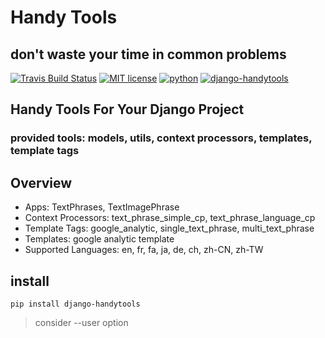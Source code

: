 # Handy Tools

## don't waste your time in common problems

[![Travis Build Status](https://travis-ci.com/katoozi/django-handytools.svg?token=zy2qCzh3h5SeBZfK4QFa&branch=master)](https://travis-ci.com/katoozi/django-handytools)
[![MIT license](http://img.shields.io/badge/license-MIT-brightgreen.svg)](http://opensource.org/licenses/MIT)
[![python](https://img.shields.io/pypi/pyversions/django-handytools.svg)](https://www.djangoproject.com/)
[![django-handytools](https://img.shields.io/pypi/djversions/django-handytools.svg?color=blue&label=django)](https://www.djangoproject.com/)

## Handy Tools For Your Django Project

### provided tools: models, utils, context processors, templates, template tags

## Overview

* Apps: TextPhrases, TextImagePhrase
* Context Processors: text_phrase_simple_cp, text_phrase_language_cp
* Template Tags: google_analytic, single_text_phrase, multi_text_phrase
* Templates: google analytic template
* Supported Languages: en, fr, fa, ja, de, ch, zh-CN, zh-TW

## install

`pip install django-handytools`
> consider --user option
